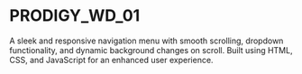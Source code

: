 # PRODIGY_WD_01
A sleek and responsive navigation menu with smooth scrolling, dropdown functionality, and dynamic background changes on scroll. Built using HTML, CSS, and JavaScript for an enhanced user experience.
